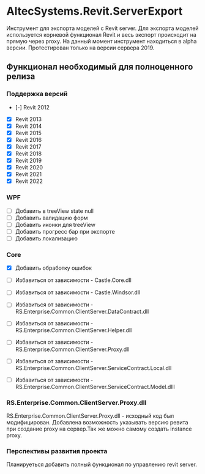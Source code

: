 ﻿# AltecSystems.Revit.ServerExport

Инструмент для экспорта моделей с Revit server. Для экспорта моделей используется корневой функционал Revit и весь экспорт происходит на прямую через proxy. На данный момент инструмент находиться в alpha версии. Протестирован только на версии сервера 2019.

## Функционал необходимый для полноценного релиза

### Поддержка версий 

- [-] Revit 2012
- [x] Revit 2013
- [x] Revit 2014
- [x] Revit 2015
- [x] Revit 2016
- [x] Revit 2017
- [x] Revit 2018
- [x] Revit 2019
- [x] Revit 2020
- [x] Revit 2021
- [x] Revit 2022

### WPF

- [ ] Добавить в treeView state null
- [ ] Добавить валидацию форм 
- [ ] Добавить иконки для treeView
- [ ] Добавить прогресс бар при экспорте 
- [ ] Добавить локализацию

### Core 

- [x] Добавить обработку ошибок 
- [ ] Избавиться от зависимости - Castle.Core.dll
- [ ] Избавиться от зависимости - Castle.Windsor.dll
- [ ] Избавиться от зависимости - RS.Enterprise.Common.ClientServer.DataContract.dll
- [ ] Избавиться от зависимости - RS.Enterprise.Common.ClientServer.Helper.dll
- [ ] Избавиться от зависимости - RS.Enterprise.Common.ClientServer.Proxy.dll
- [ ] Избавиться от зависимости - RS.Enterprise.Common.ClientServer.ServiceContract.Local.dll
- [ ] Избавиться от зависимости - RS.Enterprise.Common.ClientServer.ServiceContract.Model.dlll


### RS.Enterprise.Common.ClientServer.Proxy.dll 
RS.Enterprise.Common.ClientServer.Proxy.dll - исходный код был модифицирован. Добавлена возможность указывать версию ревита при создание proxy на сервер.Так же можно самому создать instance proxy. 

### Перспективы развития проекта 

Планируеться добавить полный функционал по управлению revit server. 


